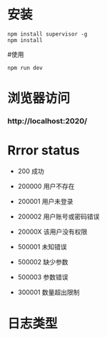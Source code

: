 # 安装
```
npm install supervisor -g
npm install
```
#使用
```
npm run dev
```
# 浏览器访问
### http://localhost:2020/

# Rrror status
* 200 成功
* 200000 用户不存在
* 200001 用户未登录
* 200002 用户账号或密码错误

* 20000X 该用户没有权限
* 500001 未知错误
* 500002 缺少参数
* 500003 参数错误
* 300001 数量超出限制

# 日志类型




